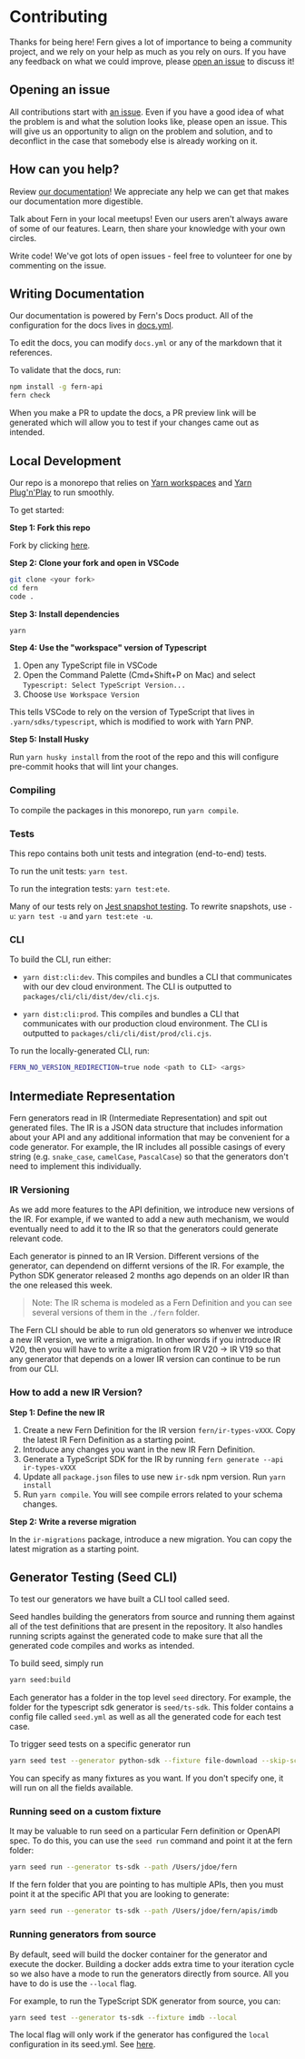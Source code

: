 # Contributing

Thanks for being here! Fern gives a lot of importance to being a community project, and we rely on your help as much as you rely on ours. If you have any feedback on what we could improve, please [open an issue](https://github.com/fern-api/fern/issues/new) to discuss it!

## Opening an issue

All contributions start with [an issue](https://github.com/fern-api/fern/issues/new). Even if you have a good idea of what the problem is and what the solution looks like, please open an issue. This will give us an opportunity to align on the problem and solution, and to deconflict in the case that somebody else is already working on it.

## How can you help?

Review [our documentation](https://buildwithfern.com/docs)! We appreciate any help we can get that makes our documentation more digestible.

Talk about Fern in your local meetups! Even our users aren't always aware of some of our features. Learn, then share your knowledge with your own circles.

Write code! We've got lots of open issues - feel free to volunteer for one by commenting on the issue.

## Writing Documentation

Our documentation is powered by Fern's Docs product. All of the configuration for the docs lives in
[docs.yml](./fern/docs.yml).

To edit the docs, you can modify `docs.yml` or any of the markdown that it references.

To validate that the docs, run:

```sh
npm install -g fern-api
fern check
```

When you make a PR to update the docs, a PR preview link will be generated which will allow you
to test if your changes came out as intended.

## Local Development

Our repo is a monorepo that relies on [Yarn workspaces](https://yarnpkg.com/features/workspaces) and [Yarn Plug'n'Play](https://yarnpkg.com/features/pnp) to run smoothly.

To get started:

**Step 1: Fork this repo**

Fork by clicking [here](https://github.com/fern-api/fern/fork).

**Step 2: Clone your fork and open in VSCode**

```sh
git clone <your fork>
cd fern
code .
```

**Step 3: Install dependencies**

```sh
yarn
```

**Step 4: Use the "workspace" version of Typescript**

1. Open any TypeScript file in VSCode
2. Open the Command Palette (Cmd+Shift+P on Mac) and select `Typescript: Select TypeScript Version...`
3. Choose `Use Workspace Version`

This tells VSCode to rely on the version of TypeScript that lives in `.yarn/sdks/typescript`, which is modified to work with Yarn PNP.

**Step 5: Install Husky**

Run `yarn husky install` from the root of the repo and this will configure pre-commit hooks that will lint your changes.

### Compiling

To compile the packages in this monorepo, run `yarn compile`.

### Tests

This repo contains both unit tests and integration (end-to-end) tests.

To run the unit tests: `yarn test`.

To run the integration tests: `yarn test:ete`.

Many of our tests rely on [Jest snapshot testing](https://jestjs.io/docs/snapshot-testing). To rewrite snapshots, use `-u`: `yarn test -u` and `yarn test:ete -u`.

### CLI

To build the CLI, run either:

- `yarn dist:cli:dev`. This compiles and bundles a CLI that communicates with our dev cloud environment. The CLI is outputted to `packages/cli/cli/dist/dev/cli.cjs`.

- `yarn dist:cli:prod`. This compiles and bundles a CLI that communicates with our production cloud environment. The CLI is outputted to `packages/cli/cli/dist/prod/cli.cjs`.

To run the locally-generated CLI, run:

```sh
FERN_NO_VERSION_REDIRECTION=true node <path to CLI> <args>
```

## Intermediate Representation

Fern generators read in IR (Intermediate Representation) and spit out
generated files. The IR is a JSON data structure that includes information
about your API and any additional information that may be convenient for a
code generator. For example, the IR includes all possible casings of every
string (e.g. `snake_case`, `camelCase`, `PascalCase`) so that the
generators don't need to implement this individually.

### IR Versioning

As we add more features to the API definition, we introduce new versions
of the IR. For example, if we wanted to add a new auth mechanism, we would
eventually need to add it to the IR so that the generators could generate
relevant code.

Each generator is pinned to an IR Version. Different versions of the generator,
can dependend on differnt versions of the IR. For example, the Python SDK generator released
2 months ago depends on an older IR than the one released this week.

> Note: The IR schema is modeled as a Fern Definition and you can see several
> versions of them in the `./fern` folder.

The Fern CLI should be able to run old generators so whenver we
introduce a new IR version, we write a migration. In other words if you introduce IR V20, then
you will have to write a migration from IR V20 -> IR V19 so that any generator
that depends on a lower IR version can continue to be run from our CLI.

### How to add a new IR Version?

**Step 1: Define the new IR**

1. Create a new Fern Definition for the IR version `fern/ir-types-vXXX`.
   Copy the latest IR Fern Definition as a starting point.
2. Introduce any changes you want in the new IR Fern Definition.
3. Generate a TypeScript SDK for the IR by running `fern generate --api ir-types-vXXX`
4. Update all `package.json` files to use new `ir-sdk` npm version.
   Run `yarn install`
5. Run `yarn compile`. You will see compile errors related to your schema changes.

**Step 2: Write a reverse migration**

In the `ir-migrations` package, introduce a new migration.
You can copy the latest migration as a starting point.

## Generator Testing (Seed CLI)

To test our generators we have built a CLI tool called seed.

Seed handles building the generators from source and running them against all of the
test definitions that are present in the repository. It also handles running scripts
against the generated code to make sure that all the generated code compiles and
works as intended.

To build seed, simply run

```sh
yarn seed:build
```

Each generator has a folder in the top level `seed` directory. For example, the folder
for the typescript sdk generator is `seed/ts-sdk`. This folder contains a config file
called `seed.yml` as well as all the generated code for each test case.

To trigger seed tests on a specific generator run

```sh
yarn seed test --generator python-sdk --fixture file-download --skip-scripts
```

You can specify as many fixtures as you want. If you don't specify one, it will
run on all the fields available.

### Running seed on a custom fixture

It may be valuable to run seed on a particular Fern definition or OpenAPI spec. To do this,
you can use the `seed run` command and point it at the fern folder:

```sh
yarn seed run --generator ts-sdk --path /Users/jdoe/fern
```

If the fern folder that you are pointing to has multiple APIs, then you must point it at the
specific API that you are looking to generate:

```sh
yarn seed run --generator ts-sdk --path /Users/jdoe/fern/apis/imdb
```

### Running generators from source

By default, seed will build the docker container for the generator and execute the docker. Building a docker
adds extra time to your iteration cycle so we also have a mode to run the generators directly from source. All you
have to do is use the `--local` flag.

For example, to run the TypeScript SDK generator from source, you can:

```sh
yarn seed test --generator ts-sdk --fixture imdb --local
```

The local flag will only work if the generator has configured the `local` configuration in its seed.yml.
See [here](https://github.com/fern-api/fern/blob/bf3c28f1c08447e37949ba938f90228c575194d2/seed/ts-sdk/seed.yml#L7-L14).

